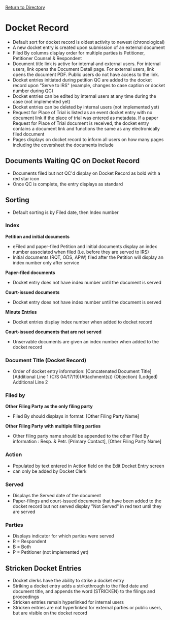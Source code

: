 [Return to Directory](./README.md)

# Docket Record
* Default sort for docket record is oldest activity to newest (chronological)
* A new docket entry is created upon submission of an external document
* Filed By columns display order for multiple parties is Petitioner, Petitioner Counsel & Respondent
* Document title link is active for internal and external users. For internal users, link opens the Document Detail page. For external users, link opens the document PDF. Public users do not have access to the link.
* Docket entries initiated during petition QC are added to the docket record upon "Serve to IRS" (example, changes to case caption or docket number during QC)
* Docket entries can be edited by internal users at any time during the case (not implemented yet)
* Docket entries can be deleted by internal users (not implemented yet)
* Request for Place of Trial is listed as an event docket entry with no document link if the place of trial was entered as metadata. If a paper Request for Place of Trial document is received, the docket entry contains a document link and functions the same as any electronically filed document
* Pages displays on docket record to inform all users on how many pages including the coversheet the documents include

## Documents Waiting QC on Docket Record
* Documents filed but not QC'd display on Docket Record as bold with a red star icon
* Once QC is complete, the entry displays as standard

## Sorting
* Default sorting is by Filed date, then Index number  

### Index
**Petition and initial documents**
* eFiled and paper-filed Petition and initial documents display an index number associated when filed (i.e. before they are served to IRS)
* Initial documents (RQT, ODS, APW) filed after the Petition will display an index number only after service

**Paper-filed documents**
* Docket entry does not have index number until the document is served

**Court-issued documents**
* Docket entry does not have index number until the document is served

**Minute Entries**
* Docket entries display index number when added to docket record

**Court-issued documents that are not served**
* Unservable documents are given an index number when added to the docket record


### Document Title (Docket Record)
* Order of docket entry information: [Concatenated Document Title] [Additional Line 1 (C/S 04/17/19)(Attachment(s)) (Objection) (Lodged) Additional Line 2

### Filed by
**Other Filing Party as the only filing party**
* Filed By should displays in format:  [Other Filing Party Name]

**Other Filing Party with multiple filing parties**
* Other filing party name should be appended to the other Filed By information : Resp. & Petr. [Primary Contact], [Other Filing Party Name]

### Action
* Populated by text entered in Action field on the Edit Docket Entry screen
* can only be added by Docket Clerk

### Served
* Displays the Served date of the document
* Paper-filings and court-issued documents that have been added to the docket record but not served display "Not Served" in red text until they are served

### Parties
* Displays indicator for which parties were served
* R = Respondent
* B = Both
* P = Petitioner (not implemented yet)

## Stricken Docket Entries
* Docket clerks have the ability to strike a docket entry
* Striking a docket entry adds a strikethrough to the filed date and document title, and appends the word (STRICKEN) to the filings and proceedings
* Stricken entries remain hyperlinked for internal users
* Stricken entries are not hyperlinked for external parties or public users, but are visible on the docket record
